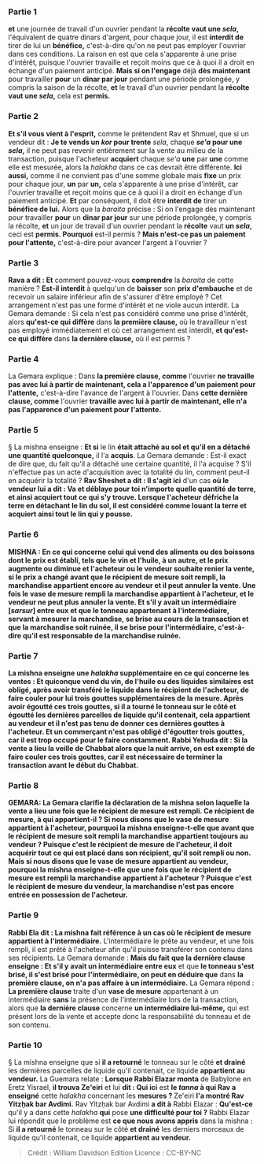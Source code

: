 
### Partie 1
<b>et</b> une journée de travail d'un ouvrier pendant la <b>récolte vaut une <i>sela</i>,</b> l'équivalent de quatre dinars d'argent, pour chaque jour, il est <b>interdit de</b> tirer de lui un <b>bénéfice,</b> c'est-à-dire qu'on ne peut pas employer l'ouvrier dans ces conditions. La raison en est que cela s'apparente à une prise d'intérêt, puisque l'ouvrier travaille et reçoit moins que ce à quoi il a droit en échange d'un paiement anticipé. <b>Mais si on l'engage</b> déjà <b>dès maintenant</b> pour travailler <b>pour</b> un <b>dinar par jour</b> pendant une période prolongée, y compris la saison de la récolte, <b>et</b> le travail d'un ouvrier pendant la <b>récolte vaut une <i>sela</i>,</b> cela est <b>permis.</b>

### Partie 2
<b>Et s'il vous vient à l'esprit,</b> comme le prétendent Rav et Shmuel, que si un vendeur dit : <b>Je te vends un <i>kor</i> pour trente</b> <i>sela</i>, chaque <b><i>se'a</i> pour une <i>sela</i>,</b> il ne peut pas revenir entièrement sur la vente au milieu de la transaction, puisque l'acheteur <b>acquiert</b> chaque <i>se'a</i> <b>une</b> par <b>une</b> comme elle est mesurée, alors la <i>halakha</i> dans ce cas devrait être différente. <b>Ici aussi,</b> comme il ne convient pas d'une somme globale mais <b>fixe</b> un prix pour chaque jour, <b>un</b> par <b>un,</b> cela s'apparente à une prise d'intérêt, car l'ouvrier travaille et reçoit moins que ce à quoi il a droit en échange d'un paiement anticipé. <b>Et</b> par conséquent, il doit être <b>interdit de</b> tirer un <b>bénéfice de lui.</b> Alors que la <i>baraita</i> précise : Si on l'engage dès maintenant pour travailler <b>pour</b> un <b>dinar par jour</b> sur une période prolongée, y compris la récolte, <b>et</b> un jour de travail d'un ouvrier pendant la <b>récolte</b> vaut <b>un <i>sela</i>,</b> ceci est <b>permis. Pourquoi</b> est-il permis ? <b>Mais n'est-ce pas un paiement pour l'attente,</b> c'est-à-dire pour avancer l'argent à l'ouvrier ?

### Partie 3
<b>Rava a dit : Et</b> comment pouvez-vous <b>comprendre</b> la <i>baraita</i> de cette manière ? <b>Est-il interdit</b> à quelqu'un de <b>baisser</b> son <b>prix d'embauche</b> et de recevoir un salaire inférieur afin de s'assurer d'être employé ? Cet arrangement n'est pas une forme d'intérêt et ne viole aucun interdit. La Gemara demande : Si cela n'est pas considéré comme une prise d'intérêt, alors <b>qu'est-ce qui diffère</b> dans <b>la première clause,</b> où le travailleur n'est pas employé immédiatement et où cet arrangement est interdit, <b>et qu'est-ce qui diffère</b> dans <b>la dernière clause,</b> où il est permis ?

### Partie 4
La Gemara explique : Dans <b>la première clause, comme</b> l'ouvrier <b>ne travaille pas avec lui à partir de maintenant, cela a l'apparence d'un paiement pour l'attente,</b> c'est-à-dire l'avance de l'argent à l'ouvrier. Dans <b>cette dernière clause, comme</b> l'ouvrier <b>travaille avec lui à partir de maintenant, elle n'a pas l'apparence d'un paiement pour l'attente.</b>

### Partie 5
§ La mishna enseigne : <b>Et si</b> le lin <b>était attaché au sol et qu'il en a détaché une quantité quelconque,</b> il l'a <b>acquis</b>. La Gemara demande : Est-il exact de dire que, du fait qu'il a détaché une certaine quantité, il l'a acquise ? S'il n'effectue pas un acte d'acquisition avec la totalité du lin, comment peut-il en acquérir la totalité ? <b>Rav Sheshet a dit : Il s'agit ici</b> d'un cas <b>où le vendeur <b>lui a dit : Va</b> et <b>déblaye pour toi n'importe quelle quantité de terre, et</b> ainsi <b>acquiert tout ce qui s'y trouve.</b> Lorsque l'acheteur défriche la terre en détachant le lin du sol, il est considéré comme louant la terre et acquiert ainsi tout le lin qui y pousse.

### Partie 6
<strong>MISHNA :</strong> En ce qui concerne <b>celui qui vend</b> des aliments ou des boissons dont le prix est établi, tels que <b>le vin et l'huile, à un autre, et</b> le prix <b>augmente ou diminue</b> et l'acheteur ou le vendeur souhaite renier la vente, <b>si</b> le prix a changé <b>avant que le récipient de mesure</b> <b>soit rempli,</b> la marchandise appartient encore <b>au vendeur</b> et il peut annuler la vente. <b>Une fois le vase de mesure</b> <b>rempli</b> la marchandise appartient <b>à l'acheteur,</b> et le vendeur ne peut plus annuler la vente. <b>Et s'il y avait un intermédiaire [<i>sarsur</i>] entre eux</b> et que <b>le tonneau</b> appartenant à l'intermédiaire, servant à mesurer la marchandise, <b>se brise</b> au cours de la transaction et que la marchandise soit ruinée, <b>il se brise pour l'intermédiaire,</b> c'est-à-dire qu'il est responsable de la marchandise ruinée.

### Partie 7
La mishna enseigne une <i>halakha</i> supplémentaire en ce qui concerne les ventes : <b>Et</b> quiconque vend du vin, de l'huile ou des liquides similaires est <b>obligé,</b> après avoir transféré le liquide dans le récipient de l'acheteur, <b>de faire couler pour lui trois</b> <b>gouttes</b> supplémentaires de la mesure. Après avoir égoutté ces trois gouttes, si <b>il a tourné</b> le tonneau sur le côté <b>et égoutté</b> les dernières parcelles de liquide qu'il contenait, cela <b>appartient au vendeur</b> et il n'est pas tenu de donner ces dernières gouttes à l'acheteur. <b>Et un commerçant n'est pas obligé d'égoutter trois gouttes,</b> car il est trop occupé pour le faire constamment. <b>Rabbi Yehuda dit :</b> Si la vente a lieu la <b>veille de Chabbat alors que la nuit</b> arrive, on est <b>exempté</b> de faire couler ces trois gouttes, car il est nécessaire de terminer la transaction avant le début du Chabbat.

### Partie 8
<strong>GEMARA:</strong> La Gemara clarifie la déclaration de la mishna selon laquelle la vente a lieu une fois que le récipient de mesure est rempli. <b>Ce récipient de mesure</b>, <b>à qui</b> appartient-il ? <b>Si nous disons</b> que le <b>vase de mesure</b> appartient <b>à l'acheteur,</b> pourquoi la mishna enseigne-t-elle que <b>avant que le récipient de mesure</b> <b>soit rempli</b> la marchandise appartient toujours <b>au vendeur ?</b> Puisque <b>c'est le récipient de mesure</b> <b>de l'acheteur,</b> il doit acquérir tout ce qui est placé dans son récipient, qu'il soit rempli ou non. <b>Mais</b> si nous disons que le <b>vase de mesure</b> appartient <b>au vendeur,</b> pourquoi la mishna enseigne-t-elle que <b>une fois que le récipient de mesure</b> <b>est rempli</b> la marchandise appartient <b>à l'acheteur ?</b> Puisque <b>c'est le récipient de mesure</b> <b>du vendeur,</b> la marchandise n'est pas encore entrée en possession de l'acheteur.

### Partie 9
<b>Rabbi Ela dit :</b> La mishna fait référence à un cas <b>où le récipient de mesure</b> appartient à l'intermédiaire.</b> L'intermédiaire le prête au vendeur, et une fois rempli, il est prêté à l'acheteur afin qu'il puisse transférer son contenu dans ses récipients. La Gemara demande : <b>Mais du fait</b> <b>que la dernière clause enseigne : Et s'il y avait un intermédiaire entre eux</b> et que <b>le tonneau s'est brisé, il s'est brisé pour l'intermédiaire, on peut en déduire que</b> dans <b>la première clause, on n'a pas affaire à un intermédiaire.</b> La Gemara répond : <b>La première clause</b> traite d'un <b>vase de mesure</b> appartenant à un intermédiaire <b>sans</b> la présence de l'intermédiaire</b> lors de la transaction, alors que <b>la dernière clause</b> concerne <b>un intermédiaire lui-même,</b> qui est présent lors de la vente et accepte donc la responsabilité du tonneau et de son contenu.

### Partie 10
§ La mishna enseigne que si <b>il a retourné</b> le tonneau sur le côté <b>et drainé</b> les dernières parcelles de liquide qu'il contenait, ce liquide <b>appartient au vendeur.</b> La Guemara relate : <b>Lorsque Rabbi Elazar monta</b> de Babylone en Eretz Yisrael, <b>il trouva Ze'eiri</b> et lui <b>dit : Qui ici</b> est <b>le <i>tanna</i> à qui Rav a enseigné</b> cette <i>halakha</i> concernant les <b>mesures ? </b> Ze'eiri <b>l'a montré Rav Yitzḥak bar Avdimi.</b> Rav Yitzḥak bar Avdimi <b>a dit à</b> Rabbi Elazar : <b>Qu'est-ce</b> qu'il y a dans cette <i>halakha</i> <b>qui</b> pose <b>une difficulté pour toi ?</b> Rabbi Elazar lui répondit que le problème est <b>ce que nous avons appris</b> dans la mishna : Si <b>il a retourné</b> le tonneau sur le côté <b>et drainé</b> les derniers morceaux de liquide qu'il contenait, ce liquide <b>appartient au vendeur.</b>

>Crédit : William Davidson Edition
>Licence : CC-BY-NC